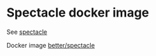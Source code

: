 # Spectacle docker image

See [spectacle](https://github.com/sourcey/spectacle)

Docker image [better/spectacle](https://hub.docker.com/r/better/spectacle/)
